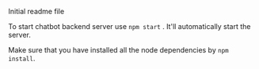 Initial readme file

To start chatbot backend server use `npm start` . It'll automatically start the server.

Make sure that you have installed all the node dependencies by `npm install`.
